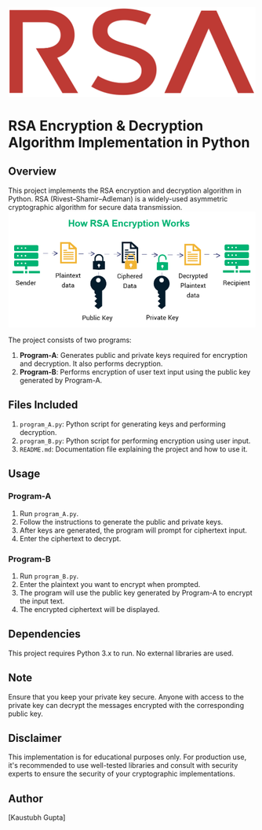 
<img src="rsa.png">

# RSA Encryption & Decryption Algorithm Implementation in Python

## Overview

This project implements the RSA encryption and decryption algorithm in Python. RSA (Rivest–Shamir–Adleman) is a widely-used asymmetric cryptographic algorithm for secure data transmission.
<img src="how-rsa-works.png" >

The project consists of two programs:

1. **Program-A**: Generates public and private keys required for encryption and decryption. It also performs decryption.
2. **Program-B**: Performs encryption of user text input using the public key generated by Program-A.

## Files Included

1. `program_A.py`: Python script for generating keys and performing decryption.
2. `program_B.py`: Python script for performing encryption using user input.
3. `README.md`: Documentation file explaining the project and how to use it.

## Usage

### Program-A

1. Run `program_A.py`.
2. Follow the instructions to generate the public and private keys.
3. After keys are generated, the program will prompt for ciphertext input.
4. Enter the ciphertext to decrypt.

### Program-B

1. Run `program_B.py`.
2. Enter the plaintext you want to encrypt when prompted.
3. The program will use the public key generated by Program-A to encrypt the input text.
4. The encrypted ciphertext will be displayed.

## Dependencies

This project requires Python 3.x to run. No external libraries are used.

## Note

Ensure that you keep your private key secure. Anyone with access to the private key can decrypt the messages encrypted with the corresponding public key.

## Disclaimer

This implementation is for educational purposes only. For production use, it's recommended to use well-tested libraries and consult with security experts to ensure the security of your cryptographic implementations.

## Author

[Kaustubh Gupta]


